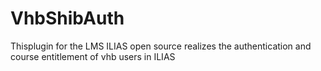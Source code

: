 # VhbShibAuth
Thisplugin for the LMS ILIAS open source realizes the authentication and course entitlement of vhb users in ILIAS
